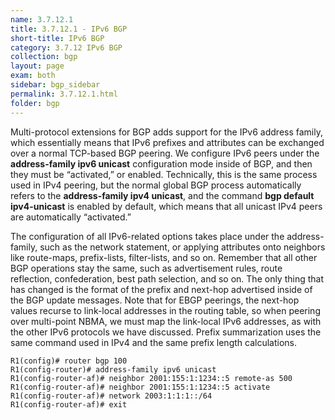 ```yaml
---
name: 3.7.12.1
title: 3.7.12.1 - IPv6 BGP
short-title: IPv6 BGP
category: 3.7.12 IPv6 BGP
collection: bgp
layout: page
exam: both
sidebar: bgp_sidebar
permalink: 3.7.12.1.html
folder: bgp
---
```

Multi-protocol extensions for BGP adds support for the IPv6 address family, which essentially means that IPv6 prefixes and attributes can be exchanged over a normal TCP-based BGP peering. We configure IPv6 peers under the **address-family ipv6 unicast** configuration mode inside of BGP, and then they must be “activated,” or enabled. Technically, this is the same process used in IPv4 peering, but the normal global BGP process automatically refers to the **address-family ipv4 unicast**, and the command **bgp default ipv4-unicast** is enabled by default, which means that all unicast IPv4 peers are automatically “activated.”

The configuration of all IPv6-related options takes place under the address-family, such as the network statement, or applying attributes onto neighbors like route-maps, prefix-lists, filter-lists, and so on. Remember that all other BGP operations stay the same, such as advertisement rules, route reflection, confederation, best path selection, and so on. The only thing that has changed is the format of the prefix and next-hop advertised inside of the BGP update messages. Note that for EBGP peerings, the next-hop values recurse to link-local addresses in the routing table, so when peering over multi-point NBMA, we must map the link-local IPv6 addresses, as with the other IPv6 protocols we have discussed. Prefix summarization uses the same command used in IPv4 and the same prefix length calculations.

```
R1(config)# router bgp 100
R1(config-router)# address-family ipv6 unicast
R1(config-router-af)# neighbor 2001:155:1:1234::5 remote-as 500
R1(config-router-af)# neighbor 2001:155:1:1234::5 activate
R1(config-router-af)# network 2003:1:1:1::/64
R1(config-router-af)# exit
```
